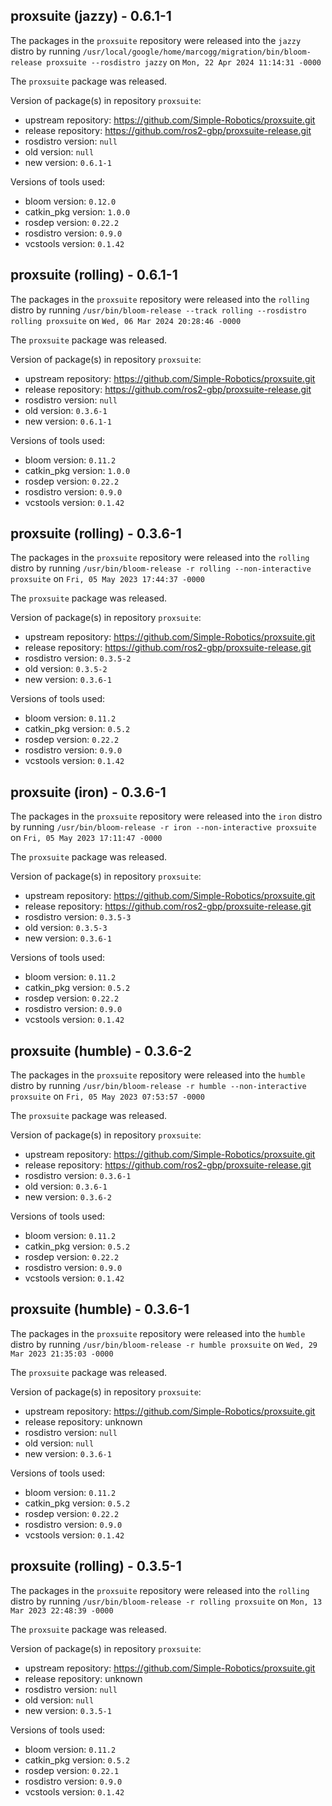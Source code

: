 ## proxsuite (jazzy) - 0.6.1-1

The packages in the `proxsuite` repository were released into the `jazzy` distro by running `/usr/local/google/home/marcogg/migration/bin/bloom-release proxsuite --rosdistro jazzy` on `Mon, 22 Apr 2024 11:14:31 -0000`

The `proxsuite` package was released.

Version of package(s) in repository `proxsuite`:

- upstream repository: https://github.com/Simple-Robotics/proxsuite.git
- release repository: https://github.com/ros2-gbp/proxsuite-release.git
- rosdistro version: `null`
- old version: `null`
- new version: `0.6.1-1`

Versions of tools used:

- bloom version: `0.12.0`
- catkin_pkg version: `1.0.0`
- rosdep version: `0.22.2`
- rosdistro version: `0.9.0`
- vcstools version: `0.1.42`


## proxsuite (rolling) - 0.6.1-1

The packages in the `proxsuite` repository were released into the `rolling` distro by running `/usr/bin/bloom-release --track rolling --rosdistro rolling proxsuite` on `Wed, 06 Mar 2024 20:28:46 -0000`

The `proxsuite` package was released.

Version of package(s) in repository `proxsuite`:

- upstream repository: https://github.com/Simple-Robotics/proxsuite.git
- release repository: https://github.com/ros2-gbp/proxsuite-release.git
- rosdistro version: `null`
- old version: `0.3.6-1`
- new version: `0.6.1-1`

Versions of tools used:

- bloom version: `0.11.2`
- catkin_pkg version: `1.0.0`
- rosdep version: `0.22.2`
- rosdistro version: `0.9.0`
- vcstools version: `0.1.42`


## proxsuite (rolling) - 0.3.6-1

The packages in the `proxsuite` repository were released into the `rolling` distro by running `/usr/bin/bloom-release -r rolling --non-interactive proxsuite` on `Fri, 05 May 2023 17:44:37 -0000`

The `proxsuite` package was released.

Version of package(s) in repository `proxsuite`:

- upstream repository: https://github.com/Simple-Robotics/proxsuite.git
- release repository: https://github.com/ros2-gbp/proxsuite-release.git
- rosdistro version: `0.3.5-2`
- old version: `0.3.5-2`
- new version: `0.3.6-1`

Versions of tools used:

- bloom version: `0.11.2`
- catkin_pkg version: `0.5.2`
- rosdep version: `0.22.2`
- rosdistro version: `0.9.0`
- vcstools version: `0.1.42`


## proxsuite (iron) - 0.3.6-1

The packages in the `proxsuite` repository were released into the `iron` distro by running `/usr/bin/bloom-release -r iron --non-interactive proxsuite` on `Fri, 05 May 2023 17:11:47 -0000`

The `proxsuite` package was released.

Version of package(s) in repository `proxsuite`:

- upstream repository: https://github.com/Simple-Robotics/proxsuite.git
- release repository: https://github.com/ros2-gbp/proxsuite-release.git
- rosdistro version: `0.3.5-3`
- old version: `0.3.5-3`
- new version: `0.3.6-1`

Versions of tools used:

- bloom version: `0.11.2`
- catkin_pkg version: `0.5.2`
- rosdep version: `0.22.2`
- rosdistro version: `0.9.0`
- vcstools version: `0.1.42`


## proxsuite (humble) - 0.3.6-2

The packages in the `proxsuite` repository were released into the `humble` distro by running `/usr/bin/bloom-release -r humble --non-interactive proxsuite` on `Fri, 05 May 2023 07:53:57 -0000`

The `proxsuite` package was released.

Version of package(s) in repository `proxsuite`:

- upstream repository: https://github.com/Simple-Robotics/proxsuite.git
- release repository: https://github.com/ros2-gbp/proxsuite-release.git
- rosdistro version: `0.3.6-1`
- old version: `0.3.6-1`
- new version: `0.3.6-2`

Versions of tools used:

- bloom version: `0.11.2`
- catkin_pkg version: `0.5.2`
- rosdep version: `0.22.2`
- rosdistro version: `0.9.0`
- vcstools version: `0.1.42`


## proxsuite (humble) - 0.3.6-1

The packages in the `proxsuite` repository were released into the `humble` distro by running `/usr/bin/bloom-release -r humble proxsuite` on `Wed, 29 Mar 2023 21:35:03 -0000`

The `proxsuite` package was released.

Version of package(s) in repository `proxsuite`:

- upstream repository: https://github.com/Simple-Robotics/proxsuite.git
- release repository: unknown
- rosdistro version: `null`
- old version: `null`
- new version: `0.3.6-1`

Versions of tools used:

- bloom version: `0.11.2`
- catkin_pkg version: `0.5.2`
- rosdep version: `0.22.2`
- rosdistro version: `0.9.0`
- vcstools version: `0.1.42`


## proxsuite (rolling) - 0.3.5-1

The packages in the `proxsuite` repository were released into the `rolling` distro by running `/usr/bin/bloom-release -r rolling proxsuite` on `Mon, 13 Mar 2023 22:48:39 -0000`

The `proxsuite` package was released.

Version of package(s) in repository `proxsuite`:

- upstream repository: https://github.com/Simple-Robotics/proxsuite.git
- release repository: unknown
- rosdistro version: `null`
- old version: `null`
- new version: `0.3.5-1`

Versions of tools used:

- bloom version: `0.11.2`
- catkin_pkg version: `0.5.2`
- rosdep version: `0.22.1`
- rosdistro version: `0.9.0`
- vcstools version: `0.1.42`


